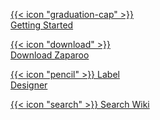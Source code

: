 ---
---

<a style="display: block; width: 230px" class="!rounded-md bg-primary-600 px-4 py-2 !text-neutral !no-underline hover:!bg-primary-500 dark:bg-primary-800 dark:hover:!bg-primary-700" href="https://wiki.zaparoo.org/Getting_Started" target="_self" role="button">{{< icon "graduation-cap" >}} Getting Started</a>

<a style="display: block; width: 230px" class="!rounded-md bg-primary-600 px-4 py-2 !text-neutral !no-underline hover:!bg-primary-500 dark:bg-primary-800 dark:hover:!bg-primary-700" href="/downloads" target="_self" role="button">{{< icon "download" >}} Download Zaparoo</a>

<a style="display: block; width: 230px" class="!rounded-md bg-primary-600 px-4 py-2 !text-neutral !no-underline hover:!bg-primary-500 dark:bg-primary-800 dark:hover:!bg-primary-700" href="https://design.zaparoo.org/" target="_self" role="button">{{< icon "pencil" >}} Label Designer</a>

<a style="display: block; width: 230px" class="!rounded-md bg-primary-600 px-4 py-2 !text-neutral !no-underline hover:!bg-primary-500 dark:bg-primary-800 dark:hover:!bg-primary-700" href="https://wiki.zaparoo.org/" target="_self" role="button">{{< icon "search" >}} Search Wiki</a>

